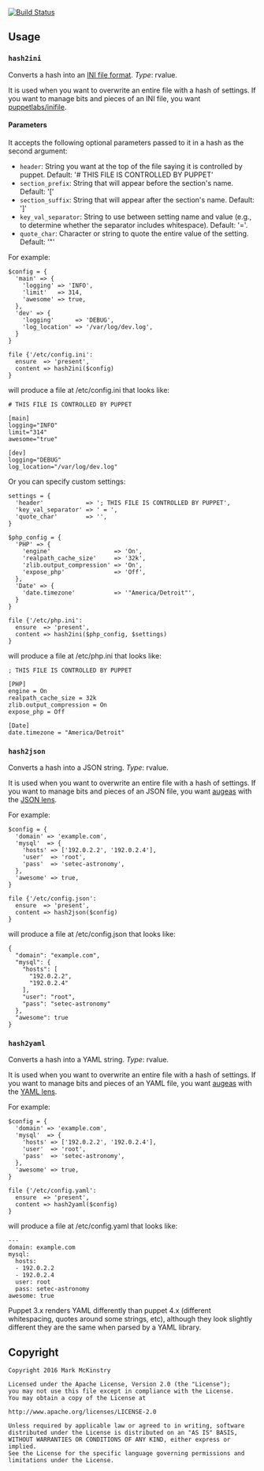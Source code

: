 [![Build Status](https://travis-ci.org/mmckinst/puppet-hash2stuff.svg?branch=master)](https://travis-ci.org/mmckinst/puppet-hash2stuff)

## Usage

### `hash2ini`

Converts a hash into an
[INI file format](https://en.wikipedia.org/wiki/INI_file). *Type*: rvalue.

It is used when you want to overwrite an entire file with a hash of settings. If
you want to manage bits and pieces of an INI file, you want
[puppetlabs/inifile](https://github.com/puppetlabs/puppetlabs-inifile).

#### Parameters

It accepts the following optional parameters passed to it in a hash as the second argument:

* `header`: String you want at the top of the file saying it is controlled by puppet. Default: '# THIS FILE IS CONTROLLED BY PUPPET'
* `section_prefix`: String that will appear before the section's name. Default: '['
* `section_suffix`: String that will appear after the section's name. Default: ']'
* `key_val_separator`: String to use between setting name and value (e.g., to determine whether the separator includes whitespace). Default: '='.
* `quote_char`: Character or string to quote the entire value of the setting. Default: '"'

For example:

  ~~~
  $config = {
    'main' => {
      'logging' => 'INFO',
      'limit'   => 314,
      'awesome' => true,
    },
    'dev' => {
      'logging'      => 'DEBUG',
      'log_location' => '/var/log/dev.log',
    }
  }
  
  file {'/etc/config.ini':
    ensure  => 'present',
    content => hash2ini($config)
  }
  ~~~

will produce a file at /etc/config.ini that looks like:

  ~~~
  # THIS FILE IS CONTROLLED BY PUPPET
  
  [main]
  logging="INFO"
  limit="314"
  awesome="true"
  
  [dev]
  logging="DEBUG"
  log_location="/var/log/dev.log"
  ~~~

Or you can specify custom settings:

  ~~~
  settings = {
    'header'            => '; THIS FILE IS CONTROLLED BY PUPPET',
    'key_val_separator' => ' = ',
    'quote_char'        => '',
  }
  
  $php_config = {
    'PHP' => {
      'engine'				    => 'On',
      'realpath_cache_size'	    => '32k',
      'zlib.output_compression' => 'On',
      'expose_php'              => 'Off',
    },
    'Date' => {
      'date.timezone'           => '"America/Detroit"',
    }
  }
  
  file {'/etc/php.ini':
    ensure  => 'present',
    content => hash2ini($php_config, $settings)
  }
  ~~~

will produce a file at /etc/php.ini that looks like:

  ~~~
  ; THIS FILE IS CONTROLLED BY PUPPET
  
  [PHP]
  engine = On
  realpath_cache_size = 32k
  zlib.output_compression = On
  expose_php = Off
  
  [Date]
  date.timezone = "America/Detroit"
  ~~~

### `hash2json`

Converts a hash into a JSON string. *Type*: rvalue.

It is used when you want to overwrite an entire file with a hash of settings. If
you want to manage bits and pieces of an JSON file, you want
[augeas](https://docs.puppet.com/guides/augeas.html) with the
[JSON lens](https://github.com/hercules-team/augeas/blob/master/lenses/json.aug).

For example:

  ~~~
  $config = {
    'domain' => 'example.com',
    'mysql'  => {
      'hosts' => ['192.0.2.2', '192.0.2.4'],
      'user'  => 'root',
      'pass'  => 'setec-astronomy',
    },
    'awesome' => true,
  }

  file {'/etc/config.json':
    ensure  => 'present',
    content => hash2json($config)
  }
  ~~~

will produce a file at /etc/config.json that looks like:

  ~~~
  {
    "domain": "example.com",
    "mysql": {
      "hosts": [
        "192.0.2.2",
        "192.0.2.4"
      ],
      "user": "root",
      "pass": "setec-astronomy"
    },
    "awesome": true
  }
  ~~~

### `hash2yaml`

Converts a hash into a YAML string. *Type*: rvalue.

It is used when you want to overwrite an entire file with a hash of settings. If
you want to manage bits and pieces of an YAML file, you want
[augeas](https://docs.puppet.com/guides/augeas.html) with the
[YAML lens](https://github.com/hercules-team/augeas/blob/master/lenses/yaml.aug).

For example:

  ~~~
  $config = {
    'domain' => 'example.com',
    'mysql'  => {
      'hosts' => ['192.0.2.2', '192.0.2.4'],
      'user'  => 'root',
      'pass'  => 'setec-astronomy',
    },
    'awesome' => true,
  }

  file {'/etc/config.yaml':
    ensure  => 'present',
    content => hash2yaml($config)
  }
  ~~~

will produce a file at /etc/config.yaml that looks like:

  ~~~
  ---
  domain: example.com
  mysql:
    hosts:
    - 192.0.2.2
    - 192.0.2.4
    user: root
    pass: setec-astronomy
  awesome: true
  ~~~

Puppet 3.x renders YAML differently than puppet 4.x (different whitespacing,
quotes around some strings, etc), although they look slightly different they are
the same when parsed by a YAML library.

Copyright
---

```
Copyright 2016 Mark McKinstry

Licensed under the Apache License, Version 2.0 (the "License");
you may not use this file except in compliance with the License.
You may obtain a copy of the License at

http://www.apache.org/licenses/LICENSE-2.0

Unless required by applicable law or agreed to in writing, software
distributed under the License is distributed on an "AS IS" BASIS,
WITHOUT WARRANTIES OR CONDITIONS OF ANY KIND, either express or implied.
See the License for the specific language governing permissions and
limitations under the License.
```
